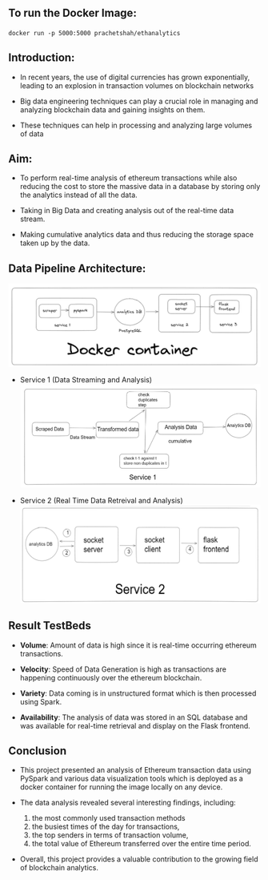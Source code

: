 ## To run the Docker Image:

`docker run -p 5000:5000 prachetshah/ethanalytics`

## Introduction:

- In recent years, the use of digital currencies has grown exponentially, leading to an explosion in transaction volumes on blockchain networks

- Big data engineering techniques can play a crucial role in managing and analyzing blockchain data and gaining insights on them.

- These techniques can help in processing and analyzing large volumes of data

## Aim:

- To perform real-time analysis of ethereum transactions while also reducing the cost to store the massive data in a database by storing only the analytics instead of all the data.

- Taking in Big Data and creating analysis out of the real-time data stream.

- Making cumulative analytics data and thus reducing the storage space taken up by the data.

## Data Pipeline Architecture:

![DataPipeline.png](https://github.com/PrachetShah/ethAnalytics/blob/master/images/DataPipeline.png)

- Service 1 (Data Streaming and Analysis)
  ![Service1](https://github.com/PrachetShah/ethAnalytics/blob/master/images/Service1.png)

- Service 2 (Real Time Data Retreival and Analysis)
  ![Service2](https://github.com/PrachetShah/ethAnalytics/blob/master/images/Service2.png)

## Result TestBeds

- **Volume**: Amount of data is high since it is real-time occurring ethereum transactions.

- **Velocity**: Speed of Data Generation is high as transactions are happening continuously over the ethereum blockchain.

- **Variety**: Data coming is in unstructured format which is then processed using Spark.

- **Availability**: The analysis of data was stored in an SQL database and was available for real-time retrieval and display on the Flask frontend.

## Conclusion

- This project presented an analysis of Ethereum transaction data using PySpark and various data visualization tools which is deployed as a docker container for running the image locally on any device.

- The data analysis revealed several interesting findings, including:

  1. the most commonly used transaction methods
  2. the busiest times of the day for transactions,
  3. the top senders in terms of transaction volume,
  4. the total value of Ethereum transferred over the entire time period.

- Overall, this project provides a valuable contribution to the growing field of blockchain analytics.
